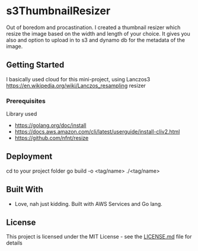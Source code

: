 # s3ThumbnailResizer

Out of boredom and procastination. I created a thumbnail resizer which resize the image based on the width and length of your choice. It gives you also
and option to upload in to s3 and dynamo db for the metadata of the image.

## Getting Started

I basically used cloud for this mini-project, using Lanczos3 https://en.wikipedia.org/wiki/Lanczos_resampling resizer


### Prerequisites

Library used

* https://golang.org/doc/install
* https://docs.aws.amazon.com/cli/latest/userguide/install-cliv2.html
* https://github.com/nfnt/resize

## Deployment

cd to your project folder
go build -o <tag/name>
./<tag/name>

## Built With

* Love, nah just kidding. Built with AWS Services and Go lang.

## License

This project is licensed under the MIT License - see the [LICENSE.md](LICENSE.md) file for details
